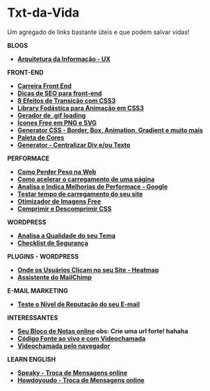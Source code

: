# Txt-da-Vida
Um agregado de links bastante úteis e que podem salvar vidas!

<strong>BLOGS<strong>
- <a href="http://arquiteturadeinformacao.com/" target="_blank">Arquitetura da Informação - UX</a>


<strong>FRONT-END<strong>
- <a href="https://github.com/woliveiras/front-end-career/blob/master/translations/pt-br/README.md" target="_blank">Carreira Front End</a>
- <a href="http://tableless.com.br/dicas-de-seo-para-front-end/" target="_blank">Dicas de SEO para front-end</a>
- <a href="http://wime.com.br/2015/08/21/8-efeitos-de-transicao-em-css3-css3-transitions/" target="_blank">8 Efeitos de Transição com CSS3</a>
- <a href="https://daneden.github.io/animate.css/"  target="_blank">Library Fodástica para Animação em CSS3</a>
- <a href="http://www.ajaxload.info/" target="_blank">Gerador de .gif loading</a>
- <a href="http://thenounproject.com" target="_blank">Ícones Free em PNG e SVG</a>
- <a href="http://css3gen.com/" target="_blank">Generator CSS - Border, Box, Animation, Gradient e muito mais</a> 
- <a href="https://color.adobe.com/pt/create/color-wheel/" target="_blank">Paleta de Cores</a>
- <a href="http://howtocenterincss.com/" target="_blank">Generator - Centralizar Div e/ou Texto</a>

<strong>PERFORMACE<strong>
- <a href="https://browserdiet.com/pt/" target="_blank">Como Perder Peso na Web</a>
- <a href="http://blog.caelum.com.br/performance-web-no-mundo-real-porque-o-site-do-alura-voa/" target="_blank">Como acelerar o carregamento de uma página</a> 
- <a href="https://developers.google.com/speed/pagespeed/" target="_blank">Analisa e Indica Melhorias de Performace - Google</a>
- <a href="http://www.webpagetest.org/" target="_blank">Testar tempo de carregamento do seu site</a>
- <a href="https://tinypng.com/" target="_blank">Otimizador de Imagens Free</a>
- <a href="http://herramientas-online.com/comprimir-descomprimir-css.html" target="_blank">Comprimir e Descomprimir CSS</a>

<strong>WORDPRESS<strong>
- <a href="http://themecheck.org/" target="_blank">Analisa a Qualidade do seu Tema</a>
- <a href="http://wpsecuritychecklist.org/br/items/" target="_blank">Checklist de Segurança</a>

<strong>PLUGINS - WORDPRESS<strong>
- <a href="https://wordpress.org/plugins/heatmap-for-wp/" target="_blank">Onde os Usuários Clicam no seu Site - Heatmap</a>
- <a href="https://wordpress.org/plugins/chimpmate/" target="_blank">Assistente do MailChimp</a>


<strong>E-MAIL MARKETING</strong>
- <a href="https://www.mail-tester.com/" target="_blank">Teste o Nível de Reputação do seu E-mail</a>


<strong>INTERESSANTES<strong>
- <a href="http://dontpad.com/" target="_blank">Seu Bloco de Notas online</a> obs: Crie uma url forte! hahaha
- <a href="https://codeshare.io" target="_blank">Código Fonte ao vivo e com Videochamada</a>
- <a href="https://appear.in/" target="_blank">Videochamada pelo navegador</a>



<strong>LEARN ENGLISH<strong>
- <a href="https://www.speaky.com" target="_blank">Speaky - Troca de Mensagens online</a>
- <a href="https://howdoyou.do" target="_blank">Howdoyoudo - Troca de Mensagens online</a>


